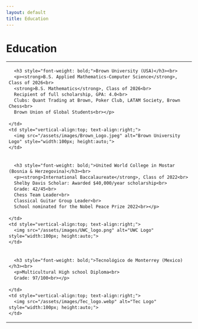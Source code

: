 ```yaml
---
layout: default
title: Education
---
```


# Education

<table style="width:100%;">
  <tr>
    <td style="vertical-align:top;">

      <h3 style="font-weight: bold;">Brown University (USA)</h3><br> 
      <p><strong>B.S. Applied Mathematics-Computer Science</strong>, Class of 2026<br>
      <strong>B.S. Mathematics</strong>, Class of 2026<br>
      Recipient of full scholarship, GPA: 4.0<br>
      Clubs: Quant Trading at Brown, Poker Club, LATAM Society, Brown Chess<br>
      Brown Union of Global Students<br></p>

    </td>
    <td style="vertical-align:top; text-align:right;">
      <img src="/assets/images/Brown_Logo.jpeg" alt="Brown University Logo" style="width:100px; height:auto;">
    </td>
  </tr>
  <tr>
    <td style="vertical-align:top;">
      
      <h3 style="font-weight: bold;">United World College in Mostar (Bosnia & Herzegovina)</h3><br> 
      <p><strong>International Baccalaureate</strong>, Class of 2022<br>
      Shelby Davis Scholar: Awarded $40,000/year scholarship<br>
      Grade: 42/45<br>
      Chess Team Leader<br>
      Classical Guitar Group Leader<br>
      School nominated for the Nobel Peace Prize 2022<br></p>

    </td>
    <td style="vertical-align:top; text-align:right;">
      <img src="/assets/images/UWC_logo.png" alt="UWC Logo" style="width:100px; height:auto;">
    </td>
  </tr>
  <tr>
    <td style="vertical-align:top;">
      
      <h3 style="font-weight: bold;">Tecnológico de Monterrey (Mexico)</h3><br> 
      <p>Multicultural High school Diploma<br>
      Grade: 97/100<br></p>

    </td>
    <td style="vertical-align:top; text-align:right;">
      <img src="/assets/images/Tec_logo.webp" alt="Tec Logo" style="width:100px; height:auto;">
    </td>
  </tr>
</table>
